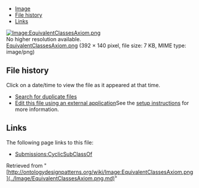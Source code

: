 * [Image](../Image/EquivalentClassesAxiom.png.md#file)
* [File history](../Image/EquivalentClassesAxiom.png.md#filehistory)
* [Links](../Image/EquivalentClassesAxiom.png.md#filelinks)

[![Image:EquivalentClassesAxiom.png](../../../images/e/e0/EquivalentClassesAxiom.png)](../../../images/e/e0/EquivalentClassesAxiom.png)  
No higher resolution available.  
[EquivalentClassesAxiom.png](../../../images/e/e0/EquivalentClassesAxiom.png)‎ (392 × 140 pixel, file size: 7 KB, MIME type: image/png)

## File history

Click on a date/time to view the file as it appeared at that time.



  
* [Search for duplicate files](http://ontologydesignpatterns.org/wiki/Special:FileDuplicateSearch/EquivalentClassesAxiom.png "Special:FileDuplicateSearch/EquivalentClassesAxiom.png")
* [Edit this file using an external application](http://ontologydesignpatterns.org/wiki/index.php?title=Image:EquivalentClassesAxiom.png&action=edit&externaledit=true&mode=file "Image:EquivalentClassesAxiom.png")See the [setup instructions](http://www.mediawiki.org/wiki/Manual:External_editors "http://www.mediawiki.org/wiki/Manual:External_editors") for more information.

## Links



The following page links to this file:


* [Submissions:CyclicSubClassOf](../Submissions/CyclicSubClassOf.md "Submissions:CyclicSubClassOf")


Retrieved from "[http://ontologydesignpatterns.org/wiki/Image:EquivalentClassesAxiom.png](../Image/EquivalentClassesAxiom.png.md)"